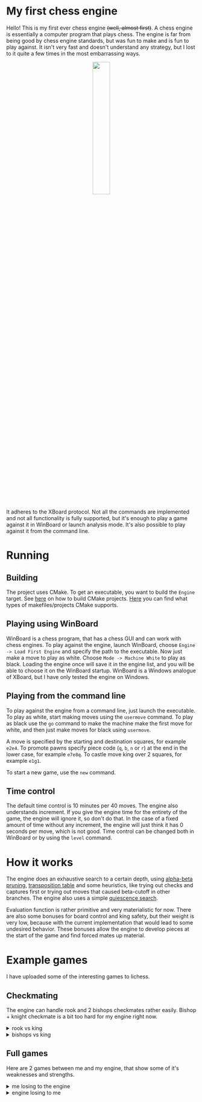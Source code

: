 # My first chess engine
Hello! This is my first ever chess engine ~~(well, almost first)~~. A chess engine is essentially a computer program that plays chess. The engine is far from being good by chess engine standards, but was fun to make and is fun to play against. It isn't very fast and doesn't understand any strategy, but I lost to it quite a few times in the most embarrassing ways.

<p align="center">
  <img height=30% width=30% src="https://lichess1.org/game/export/gif/xSSrCeKT.gif">
</p>

It adheres to the XBoard protocol. Not all the commands are implemented and not all functionality is fully supported, but it's enough to play a game against it in WinBoard or launch analysis mode. It's also possible to play against it from the command line.

# Running

## Building
The project uses CMake. To get an executable, you want to build the `Engine` target. See [here](https://cmake.org/runningcmake/) on how to build CMake projects. [Here](https://cmake.org/cmake/help/latest/manual/cmake-generators.7.html) you can find what types of makefiles/projects CMake supports.

## Playing using WinBoard
WinBoard is a chess program, that has a chess GUI and can work with chess engines. To play against the engine, launch WinBoard, choose `Engine -> Load First Engine` and specify the path to the executable. Now just make a move to play as white. Choose `Mode -> Machine White` to play as black. Loading the engine once will save it in the engine list, and you will be able to choose it on the WinBoard startup. WinBoard is a Windows analogue of XBoard, but I have only tested the engine on Windows.

## Playing from the command line
To play against the engine from a command line, just launch the executable. To play as white, start making moves using the `usermove` command. To play as black use the `go` command to make the machine make the first move for white, and then just make moves for black using `usermove`.

A move is specified by the starting and destination squares, for example `e2e4`. To promote pawns specify piece code (`q`, `b`, `n` or `r`) at the end in the lower case, for example `e7e8q`. To castle move king over 2 squares, for example `e1g1`.

To start a new game, use the `new` command.

## Time control
The default time control is 10 minutes per 40 moves. The engine also understands increment. If you give the engine time for the entirety of the game, the engine will ignore it, so don't do that. In the case of a fixed amount of time without any increment, the engine will just think it has 0 seconds per move, which is not good. Time control can be changed both in WinBoard or by using the `level` command.

# How it works
The engine does an exhaustive search to a certain depth, using [alpha-beta pruning](https://www.chessprogramming.org/Alpha-Beta), [transposition table](https://www.chessprogramming.org/Transposition_Table) and some heuristics, like trying out checks and captures first or trying out moves that caused beta-cutoff in other branches. The engine also uses a simple [quiescence search](https://www.chessprogramming.org/Quiescence_Search).

Evaluation function is rather primitive and very materialistic for now. There are also some bonuses for board control and king safety, but their weight is very low, because with the current implementation that would lead to some undesired behavior. These bonuses allow the engine to develop pieces at the start of the game and find forced mates up material.

# Example games

I have uploaded some of the interesting games to lichess. 

## Checkmating

The engine can handle rook and 2 bishops checkmates rather easily. Bishop + knight checkmate is a bit too hard for my engine right now.
<details>
  <summary>rook vs king</summary>
  <img height=30% width=30% src="https://lichess1.org/game/export/gif/ho8rs4GG.gif"><br>
  <a href="https://lichess.org/ho8rs4GG/white">game link</a>
</details>

<details>
  <summary>bishops vs king</summary>
  <img height=30% width=30% src="https://lichess1.org/game/export/gif/BulgjTOO.gif"><br>
  <a href="https://lichess.org/BulgjTOO">game link</a>
</details>

## Full games

Here are 2 games between me and my engine, that show some of it's weaknesses and strengths.
<details>
  <summary>me losing to the engine</summary>
  <img height=30% width=30% src="https://lichess1.org/game/export/gif/FEBjVCsC.gif"><br>
  <a href="https://lichess.org/FEBjVCsC">game link</a>
</details>
<details>
<summary>engine losing to me</summary>
  <img height=30% width=30% src="https://lichess1.org/game/export/gif/black/BtsLNbGl.gif"><br>
  <a href="https://lichess.org/BtsLNbGl/black">game link</a>
</details>
